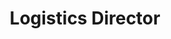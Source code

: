 ---
firstname: "Sophie"
lastname: "Schoenmeyer"
title: "Logistics Director"
group: "board"
img: "sschoenmeyer.jpg"
---